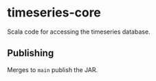 # timeseries-core

Scala code for accessing the timeseries database.

## Publishing

Merges to `main` publish the JAR.
